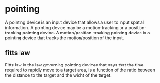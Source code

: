# pointing

A pointing device is an input device that allows a user to input spatial information.
A pointing device may be a motion-tracking or a position-tracking pointing device.
A motion/position-tracking pointing device is a pointing device that tracks the motion/position of the input.

## fitts law

Fitts law is the law governing pointing devices that says that the time required to rapidly move to a target area, is a function of the ratio between the distance to the target and the widht of the target.